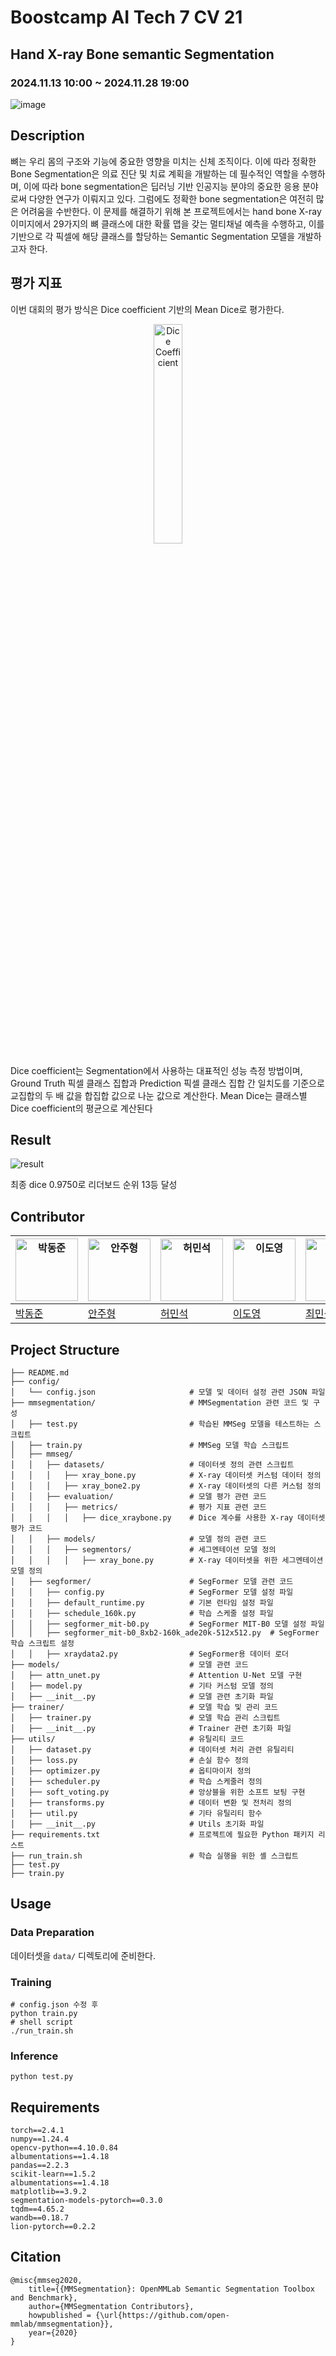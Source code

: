  # Boostcamp AI Tech 7 CV 21
 
## Hand X-ray Bone semantic Segmentation
### 2024.11.13 10:00 ~ 2024.11.28 19:00

![image](https://github.com/user-attachments/assets/2046c625-00b8-48e6-b63a-505076dccddd)
## Description
 뼈는 우리 몸의 구조와 기능에 중요한 영향을 미치는 신체 조직이다. 이에 따라 정확한 Bone Segmentation은 의료 진단 및 치료 계획을 개발하는 데 필수적인 역할을 수행하며, 이에 따라 bone segmentation은 딥러닝 기반 인공지능 분야의 중요한 응용 분야로써 다양한 연구가 이뤄지고 있다. 그럼에도 정확한 bone segmentation은 여전히 많은    어려움을 수반한다. 이 문제를 해결하기 위해 본 프로젝트에서는 hand bone X-ray 이미지에서 29가지의 뼈 클래스에 대한 확률 맵을 갖는 멀티채널 예측을 수행하고, 이를 기반으로 각 픽셀에 해당 클래스를 할당하는 Semantic Segmentation 모델을 개발하고자 한다.

## 평가 지표

이번 대회의 평가 방식은 Dice coefficient 기반의 Mean Dice로 평가한다. 
<div style="text-align: center;">
    <img src="https://github.com/user-attachments/assets/f629bbd2-baa0-4e28-8c68-ab01d437c215" alt="Dice Coefficient" style="width: 30%; height: auto;">
</div>

Dice coefficient는 Segmentation에서 사용하는 대표적인 성능 측정 방법이며, Ground Truth 픽셀 클래스 집합과 Prediction 픽셀 클래스 집합 간 일치도를 기준으로 교집합의 두 배 값을 합집합 값으로 나눈 값으로 계산한다. Mean Dice는 클래스별 Dice coefficient의 평균으로 계산된다

## Result
![result](https://github.com/user-attachments/assets/76105558-5699-4d1a-b305-e68e6245a60a)

최종 dice 0.9750로 리더보드 순위 13등 달성


## Contributor
| <img src="https://github.com/user-attachments/assets/a669d334-7820-4e28-8a05-5a9d745ddc42" alt="박동준" style="width:100px; height:100px;"> | <a href="https://github.com/Ahn-latte"><img src="https://avatars.githubusercontent.com/Ahn-latte" alt="안주형" style="width:100px; height:100px;"></a> | <a href="https://github.com/minseokheo"><img src="https://avatars.githubusercontent.com/minseokheo" alt="허민석" style="width:100px; height:100px;"></a> | <a href="https://github.com/leedoyoung6"><img src="https://avatars.githubusercontent.com/leedoyoung6" alt="이도영" style="width:100px; height:100px;"></a> | <a href="https://github.com/MinSeok1204"><img src="https://avatars.githubusercontent.com/MinSeok1204" alt="최민석" style="width:100px; height:100px;"></a> | <a href="https://github.com/airacle100"><img src="https://avatars.githubusercontent.com/airacle100" alt="윤정우" style="width:100px; height:100px;"></a> |
| ---------------------------------------------------- | ------------------------------------------------------ | --------------------------------------------------- | ------------------------------------------------------- | ----------------------------------------------------- | ----------------------------------------------------- |
| [박동준](https://github.com/Poodlee)                                               | [안주형](https://github.com/Ahn-latte)                                                   | [허민석](https://github.com/minseokheo)                                              | [이도영](https://github.com/leedoyoung6)                                                  | [최민석](https://github.com/MinSeok1204)             | [윤정우](https://github.com/airacle100)             |


## Project Structure

```
├── README.md                           
├── config/
│   └── config.json                     # 모델 및 데이터 설정 관련 JSON 파일
├── mmsegmentation/                     # MMSegmentation 관련 코드 및 구성
│   ├── test.py                         # 학습된 MMSeg 모델을 테스트하는 스크립트
│   ├── train.py                        # MMSeg 모델 학습 스크립트
│   ├── mmseg/
│   │   ├── datasets/                   # 데이터셋 정의 관련 스크립트
│   │   │   ├── xray_bone.py            # X-ray 데이터셋 커스텀 데이터 정의
│   │   │   ├── xray_bone2.py           # X-ray 데이터셋의 다른 커스텀 정의
│   │   ├── evaluation/                 # 모델 평가 관련 코드
│   │   │   ├── metrics/                # 평가 지표 관련 코드
│   │   │   │   ├── dice_xraybone.py    # Dice 계수를 사용한 X-ray 데이터셋 평가 코드
│   │   ├── models/                     # 모델 정의 관련 코드
│   │   │   ├── segmentors/             # 세그멘테이션 모델 정의
│   │   │   │   ├── xray_bone.py        # X-ray 데이터셋을 위한 세그멘테이션 모델 정의
│   ├── segformer/                      # SegFormer 모델 관련 코드
│   │   ├── config.py                   # SegFormer 모델 설정 파일
│   │   ├── default_runtime.py          # 기본 런타임 설정 파일
│   │   ├── schedule_160k.py            # 학습 스케줄 설정 파일
│   │   ├── segformer_mit-b0.py         # SegFormer MIT-B0 모델 설정 파일
│   │   ├── segformer_mit-b0_8xb2-160k_ade20k-512x512.py  # SegFormer 학습 스크립트 설정
│   │   ├── xraydata2.py                # SegFormer용 데이터 로더
├── models/                             # 모델 관련 코드
│   ├── attn_unet.py                    # Attention U-Net 모델 구현
│   ├── model.py                        # 기타 커스텀 모델 정의
│   ├── __init__.py                     # 모델 관련 초기화 파일
├── trainer/                            # 모델 학습 및 관리 코드
│   ├── trainer.py                      # 모델 학습 관리 스크립트
│   ├── __init__.py                     # Trainer 관련 초기화 파일
├── utils/                              # 유틸리티 코드
│   ├── dataset.py                      # 데이터셋 처리 관련 유틸리티
│   ├── loss.py                         # 손실 함수 정의
│   ├── optimizer.py                    # 옵티마이저 정의
│   ├── scheduler.py                    # 학습 스케줄러 정의
│   ├── soft_voting.py                  # 앙상블을 위한 소프트 보팅 구현
│   ├── transforms.py                   # 데이터 변환 및 전처리 정의
│   ├── util.py                         # 기타 유틸리티 함수
│   ├── __init__.py                     # Utils 초기화 파일
├── requirements.txt                    # 프로젝트에 필요한 Python 패키지 리스트
├── run_train.sh                        # 학습 실행을 위한 셸 스크립트
├── test.py                             
├── train.py                            

```

## Usage

### Data Preparation
데이터셋을 `data/` 디렉토리에 준비한다.


### Training
   ```
   # config.json 수정 후
   python train.py
   # shell script
   ./run_train.sh
   ```

### Inference
   ```
   python test.py
   ```


## Requirements
```
torch==2.4.1
numpy==1.24.4
opencv-python==4.10.0.84
albumentations==1.4.18
pandas==2.2.3
scikit-learn==1.5.2
albumentations==1.4.18
matplotlib==3.9.2
segmentation-models-pytorch==0.3.0
tqdm==4.65.2
wandb==0.18.7
lion-pytorch==0.2.2
```
## Citation

```
@misc{mmseg2020,
    title={{MMSegmentation}: OpenMMLab Semantic Segmentation Toolbox and Benchmark},
    author={MMSegmentation Contributors},
    howpublished = {\url{https://github.com/open-mmlab/mmsegmentation}},
    year={2020}
}
```
